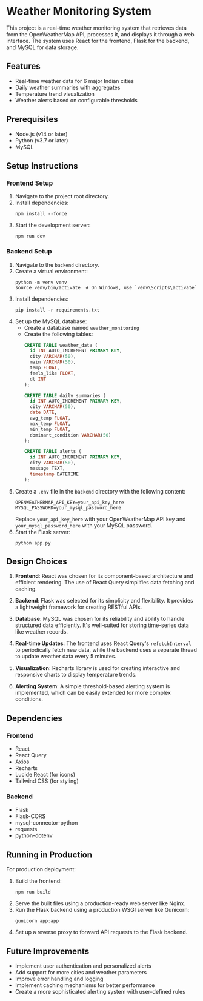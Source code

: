 # Weather Monitoring System

This project is a real-time weather monitoring system that retrieves data from the OpenWeatherMap API, processes it, and displays it through a web interface. The system uses React for the frontend, Flask for the backend, and MySQL for data storage.

## Features

- Real-time weather data for 6 major Indian cities
- Daily weather summaries with aggregates
- Temperature trend visualization
- Weather alerts based on configurable thresholds

## Prerequisites

- Node.js (v14 or later)
- Python (v3.7 or later)
- MySQL

## Setup Instructions

### Frontend Setup

1. Navigate to the project root directory.
2. Install dependencies:
   ```
   npm install --force
   ```
3. Start the development server:
   ```
   npm run dev
   ```

### Backend Setup

1. Navigate to the `backend` directory.
2. Create a virtual environment:
   ```
   python -m venv venv
   source venv/bin/activate  # On Windows, use `venv\Scripts\activate`
   ```
3. Install dependencies:
   ```
   pip install -r requirements.txt
   ```
4. Set up the MySQL database:
   - Create a database named `weather_monitoring`
   - Create the following tables:
     ```sql
     CREATE TABLE weather_data (
       id INT AUTO_INCREMENT PRIMARY KEY,
       city VARCHAR(50),
       main VARCHAR(50),
       temp FLOAT,
       feels_like FLOAT,
       dt INT
     );

     CREATE TABLE daily_summaries (
       id INT AUTO_INCREMENT PRIMARY KEY,
       city VARCHAR(50),
       date DATE,
       avg_temp FLOAT,
       max_temp FLOAT,
       min_temp FLOAT,
       dominant_condition VARCHAR(50)
     );

     CREATE TABLE alerts (
       id INT AUTO_INCREMENT PRIMARY KEY,
       city VARCHAR(50),
       message TEXT,
       timestamp DATETIME
     );
     ```
5. Create a `.env` file in the `backend` directory with the following content:
   ```
   OPENWEATHERMAP_API_KEY=your_api_key_here
   MYSQL_PASSWORD=your_mysql_password_here
   ```
   Replace `your_api_key_here` with your OpenWeatherMap API key and `your_mysql_password_here` with your MySQL password.
6. Start the Flask server:
   ```
   python app.py
   ```

## Design Choices

1. **Frontend**: React was chosen for its component-based architecture and efficient rendering. The use of React Query simplifies data fetching and caching.

2. **Backend**: Flask was selected for its simplicity and flexibility. It provides a lightweight framework for creating RESTful APIs.

3. **Database**: MySQL was chosen for its reliability and ability to handle structured data efficiently. It's well-suited for storing time-series data like weather records.

4. **Real-time Updates**: The frontend uses React Query's `refetchInterval` to periodically fetch new data, while the backend uses a separate thread to update weather data every 5 minutes.

5. **Visualization**: Recharts library is used for creating interactive and responsive charts to display temperature trends.

6. **Alerting System**: A simple threshold-based alerting system is implemented, which can be easily extended for more complex conditions.

## Dependencies

### Frontend
- React
- React Query
- Axios
- Recharts
- Lucide React (for icons)
- Tailwind CSS (for styling)

### Backend
- Flask
- Flask-CORS
- mysql-connector-python
- requests
- python-dotenv

## Running in Production

For production deployment:

1. Build the frontend:
   ```
   npm run build
   ```
2. Serve the built files using a production-ready web server like Nginx.
3. Run the Flask backend using a production WSGI server like Gunicorn:
   ```
   gunicorn app:app
   ```
4. Set up a reverse proxy to forward API requests to the Flask backend.

## Future Improvements

- Implement user authentication and personalized alerts
- Add support for more cities and weather parameters
- Improve error handling and logging
- Implement caching mechanisms for better performance
- Create a more sophisticated alerting system with user-defined rules
